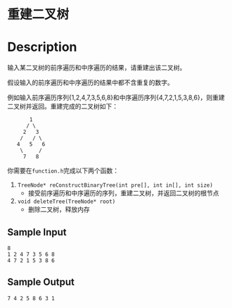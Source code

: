 # 重建二叉树

# Description
输入某二叉树的前序遍历和中序遍历的结果，请重建出该二叉树。

假设输入的前序遍历和中序遍历的结果中都不含重复的数字。

例如输入前序遍历序列{1,2,4,7,3,5,6,8}和中序遍历序列{4,7,2,1,5,3,8,6}，则重建二叉树并返回。重建完成的二叉树如下：

```
       1
      / \
     2   3
    /   / \
   4   5   6
    \     /
     7   8
```


你需要在`function.h`完成以下两个函数：
1. `TreeNode* reConstructBinaryTree(int pre[], int in[], int size)` 
	* 接受前序遍历和中序遍历的序列，重建二叉树，并返回二叉树的根节点
2. `void deleteTree(TreeNode* root)`
	* 删除二叉树，释放内存

## Sample Input
```
8
1 2 4 7 3 5 6 8 
4 7 2 1 5 3 8 6
```

## Sample Output
```
7 4 2 5 8 6 3 1 
```